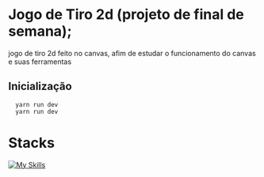 # Jogo de Tiro 2d (projeto de final de semana);

jogo de tiro 2d feito no canvas, afim de estudar o funcionamento do canvas e suas ferramentas 

## Inicialização
```npm
  yarn run dev
  yarn run dev
```
# Stacks
[![My Skills](https://skillicons.dev/icons?i=js,html,css,canvas&perline=3)](https://skillicons.dev)


